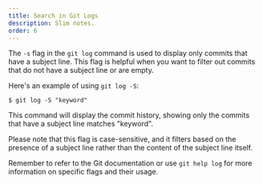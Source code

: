 ```yaml
---
title: Search in Git Logs
description: Slim notes.
order: 6
---
```


The `-s` flag in the `git log` command is used to display only commits that have a subject line. This flag is helpful when you want to filter out commits that do not have a subject line or are empty.

Here's an example of using `git log -S`:

```
$ git log -S "keyword"
```

This command will display the commit history, showing only the commits that have a subject line matches "keyword".

Please note that this flag is case-sensitive, and it filters based on the presence of a subject line rather than the content of the subject line itself.

Remember to refer to the Git documentation or use `git help log` for more information on specific flags and their usage.

